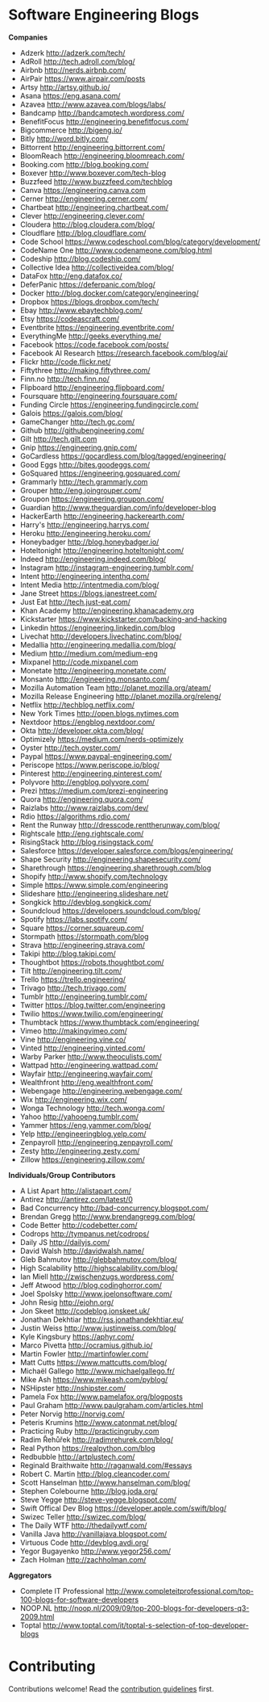 # Software Engineering Blogs
**Companies**
* Adzerk http://adzerk.com/tech/
* AdRoll http://tech.adroll.com/blog/
* Airbnb http://nerds.airbnb.com/
* AirPair https://www.airpair.com/posts
* Artsy http://artsy.github.io/
* Asana https://eng.asana.com/
* Azavea http://www.azavea.com/blogs/labs/
* Bandcamp http://bandcamptech.wordpress.com/
* BenefitFocus http://engineering.benefitfocus.com/
* Bigcommerce http://bigeng.io/
* Bitly http://word.bitly.com/
* Bittorrent http://engineering.bittorrent.com/
* BloomReach http://engineering.bloomreach.com/
* Booking.com http://blog.booking.com/
* Boxever http://www.boxever.com/tech-blog
* Buzzfeed http://www.buzzfeed.com/techblog
* Canva https://engineering.canva.com
* Cerner http://engineering.cerner.com/
* Chartbeat http://engineering.chartbeat.com/
* Clever http://engineering.clever.com/
* Cloudera http://blog.cloudera.com/blog/
* Cloudflare http://blog.cloudflare.com/
* Code School https://www.codeschool.com/blog/category/development/
* CodeName One http://www.codenameone.com/blog.html
* Codeship http://blog.codeship.com/
* Collective Idea http://collectiveidea.com/blog/
* DataFox http://eng.datafox.co/
* DeferPanic https://deferpanic.com/blog/
* Docker http://blog.docker.com/category/engineering/
* Dropbox https://blogs.dropbox.com/tech/
* Ebay http://www.ebaytechblog.com/
* Etsy https://codeascraft.com/
* Eventbrite https://engineering.eventbrite.com/
* EverythingMe http://geeks.everything.me/
* Facebook https://code.facebook.com/posts/
* Facebook AI Research https://research.facebook.com/blog/ai/
* Flickr http://code.flickr.net/
* Fiftythree http://making.fiftythree.com/
* Finn.no http://tech.finn.no/
* Flipboard http://engineering.flipboard.com/
* Foursquare http://engineering.foursquare.com/
* Funding Circle https://engineering.fundingcircle.com/
* Galois https://galois.com/blog/
* GameChanger http://tech.gc.com/
* Github http://githubengineering.com/
* Gilt http://tech.gilt.com
* Gnip https://engineering.gnip.com/
* GoCardless https://gocardless.com/blog/tagged/engineering/
* Good Eggs http://bites.goodeggs.com/
* GoSquared https://engineering.gosquared.com/
* Grammarly http://tech.grammarly.com
* Grouper http://eng.joingrouper.com/
* Groupon https://engineering.groupon.com/
* Guardian http://www.theguardian.com/info/developer-blog
* HackerEarth http://engineering.hackerearth.com/
* Harry's http://engineering.harrys.com/
* Heroku http://engineering.heroku.com/
* Honeybadger http://blog.honeybadger.io/
* Hoteltonight http://engineering.hoteltonight.com/
* Indeed http://engineering.indeed.com/blog/
* Instagram http://instagram-engineering.tumblr.com/
* Intent http://engineering.intenthq.com/
* Intent Media http://intentmedia.com/blog/
* Jane Street https://blogs.janestreet.com/
* Just Eat http://tech.just-eat.com/
* Khan Academy http://engineering.khanacademy.org
* Kickstarter https://www.kickstarter.com/backing-and-hacking
* Linkedin https://engineering.linkedin.com/blog
* Livechat http://developers.livechatinc.com/blog/
* Medallia http://engineering.medallia.com/blog/
* Medium http://medium.com/medium-eng
* Mixpanel http://code.mixpanel.com
* Monetate http://engineering.monetate.com/
* Monsanto http://engineering.monsanto.com/
* Mozilla Automation Team http://planet.mozilla.org/ateam/
* Mozilla Release Engineering http://planet.mozilla.org/releng/
* Netflix http://techblog.netflix.com/
* New York Times http://open.blogs.nytimes.com
* Nextdoor https://engblog.nextdoor.com/
* Okta http://developer.okta.com/blog/
* Optimizely https://medium.com/nerds-optimizely
* Oyster http://tech.oyster.com/
* Paypal https://www.paypal-engineering.com/
* Periscope https://www.periscope.io/blog/
* Pinterest http://engineering.pinterest.com/
* Polyvore http://engblog.polyvore.com/
* Prezi https://medium.com/prezi-engineering
* Quora http://engineering.quora.com/
* Raizlabs http://www.raizlabs.com/dev/
* Rdio https://algorithms.rdio.com/
* Rent the Runway http://dresscode.renttherunway.com/blog/
* Rightscale http://eng.rightscale.com/
* RisingStack http://blog.risingstack.com/
* Salesforce https://developer.salesforce.com/blogs/engineering/
* Shape Security http://engineering.shapesecurity.com/
* Sharethrough https://engineering.sharethrough.com/blog
* Shopify http://www.shopify.com/technology
* Simple https://www.simple.com/engineering
* Slideshare http://engineering.slideshare.net/
* Songkick http://devblog.songkick.com/
* Soundcloud https://developers.soundcloud.com/blog/
* Spotify https://labs.spotify.com/
* Square https://corner.squareup.com/
* Stormpath https://stormpath.com/blog
* Strava http://engineering.strava.com/
* Takipi http://blog.takipi.com/
* Thoughtbot https://robots.thoughtbot.com/
* Tilt http://engineering.tilt.com/
* Trello https://trello.engineering/
* Trivago http://tech.trivago.com/
* Tumblr http://engineering.tumblr.com/
* Twitter https://blog.twitter.com/engineering
* Twilio https://www.twilio.com/engineering/
* Thumbtack https://www.thumbtack.com/engineering/
* Vimeo http://makingvimeo.com/
* Vine http://engineering.vine.co/
* Vinted http://engineering.vinted.com/
* Warby Parker http://www.theoculists.com/
* Wattpad http://engineering.wattpad.com/
* Wayfair http://engineering.wayfair.com/
* Wealthfront http://eng.wealthfront.com/
* Webengage http://engineering.webengage.com/
* Wix http://engineering.wix.com/
* Wonga Technology http://tech.wonga.com/
* Yahoo http://yahooeng.tumblr.com/
* Yammer https://eng.yammer.com/blog/
* Yelp http://engineeringblog.yelp.com/
* Zenpayroll http://engineering.zenpayroll.com/
* Zesty http://engineering.zesty.com/
* Zillow https://engineering.zillow.com/

**Individuals/Group Contributors**
* A List Apart http://alistapart.com/
* Antirez http://antirez.com/latest/0
* Bad Concurrency http://bad-concurrency.blogspot.com/
* Brendan Gregg http://www.brendangregg.com/blog/
* Code Better http://codebetter.com/
* Codrops http://tympanus.net/codrops/
* Daily JS http://dailyjs.com/
* David Walsh http://davidwalsh.name/
* Gleb Bahmutov http://glebbahmutov.com/blog/
* High Scalability http://highscalability.com/blog/
* Ian Miell http://zwischenzugs.wordpress.com/
* Jeff Atwood http://blog.codinghorror.com/
* Joel Spolsky http://www.joelonsoftware.com/
* John Resig http://ejohn.org/
* Jon Skeet http://codeblog.jonskeet.uk/
* Jonathan Dekhtiar http://rss.jonathandekhtiar.eu/
* Justin Weiss http://www.justinweiss.com/blog/
* Kyle Kingsbury https://aphyr.com/
* Marco Pivetta http://ocramius.github.io/
* Martin Fowler http://martinfowler.com/
* Matt Cutts https://www.mattcutts.com/blog/
* Michaël Gallego http://www.michaelgallego.fr/
* Mike Ash https://www.mikeash.com/pyblog/
* NSHipster http://nshipster.com/
* Pamela Fox http://www.pamelafox.org/blogposts
* Paul Graham http://www.paulgraham.com/articles.html
* Peter Norvig http://norvig.com/
* Peteris Krumins http://www.catonmat.net/blog/
* Practicing Ruby http://practicingruby.com
* Radim Řehůřek http://radimrehurek.com/blog/
* Real Python https://realpython.com/blog
* Redbubble http://artplustech.com/
* Reginald Braithwaite http://raganwald.com/#essays
* Robert C. Martin http://blog.cleancoder.com/
* Scott Hanselman http://www.hanselman.com/blog/
* Stephen Colebourne http://blog.joda.org/
* Steve Yegge http://steve-yegge.blogspot.com/
* Swift Offical Dev Blog https://developer.apple.com/swift/blog/
* Swizec Teller http://swizec.com/blog/
* The Daily WTF http://thedailywtf.com/
* Vanilla Java http://vanillajava.blogspot.com/
* Virtuous Code http://devblog.avdi.org/
* Yegor Bugayenko http://www.yegor256.com/
* Zach Holman http://zachholman.com/

**Aggregators**
* Complete IT Professional http://www.completeitprofessional.com/top-100-blogs-for-software-developers
* NOOP.NL http://noop.nl/2009/09/top-200-blogs-for-developers-q3-2009.html
* Toptal http://www.toptal.com/it/toptal-s-selection-of-top-developer-blogs

# Contributing

Contributions welcome! Read the [contribution guidelines](contributing.md) first.

